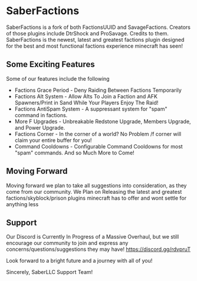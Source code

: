 # SaberFactions

SaberFactions is a fork of both FactionsUUID and SavageFactions. Creators of those plugins include DtrShock and ProSavage. Credits to them.
SaberFactions is the newest, latest and greatest factions plugin designed for the best and most functional factions experience minecraft has seen!

## Some Exciting Features
Some of our features include the following 

* Factions Grace Period - Deny Raiding Between Factions Temporarily
* Factions Alt System - Allow Alts To Join a Faction and AFK Spawners/Print in Sand While Your Players Enjoy The Raid!
* Factions AntiSpam System - A suppressant system for "spam" command in factions.
* More F Upgrades - Unbreakable Redstone Upgrade, Members Upgrade, and Power Upgrade.
* Factions Corner - In the corner of a world? No Problem /f corner will claim your entire buffer for you!
* Command Cooldowns - Configurable Command Cooldowns for most "spam" commands. And so Much More to Come!

## Moving Forward

Moving forward we plan to take all suggestions into consideration, as they come from our community. 
We Plan on Releasing the latest and greatest factions/skyblock/prison plugins minecraft has to offer and wont settle for anything less

## Support
Our Discord is Currently In Progress of a Massive Overhaul, but we still encourage our community to join and express any concerns/questions/suggestions they may have!
https://discord.gg/rdvpruT

Look forward to a bright future and a journey with all of you!

Sincerely, SaberLLC Support Team!
